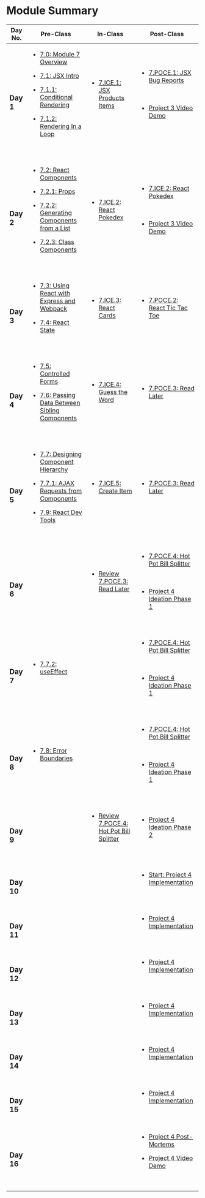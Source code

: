 # Module Summary

| Day No.         | Pre-Class                                                                                                                                                                                                                                                                                                                                                                                                               | In-Class                                                                                                                  | Post-Class                                                                                                                                                                                                                                                       |
| --------------- | ----------------------------------------------------------------------------------------------------------------------------------------------------------------------------------------------------------------------------------------------------------------------------------------------------------------------------------------------------------------------------------------------------------------------- | ------------------------------------------------------------------------------------------------------------------------- | ---------------------------------------------------------------------------------------------------------------------------------------------------------------------------------------------------------------------------------------------------------------- |
| <h3>Day 1</h3>  | <ul><li><a href="day-1/pre-class/7.0-module-7-overview.md">7.0: Module 7 Overview</a></li></ul><ul><li><a href="day-1/pre-class/7.1-jsx-intro.md">7.1: JSX Intro</a></li></ul><ul><li><a href="day-1/pre-class/7.1.1-conditional-rendering.md">7.1.1: Conditional Rendering</a></li></ul><ul><li><a href="day-1/pre-class/7.1.2-rendering-in-a-loop.md">7.1.2: Rendering In a Loop</a></li></ul><p><br></p>             | <ul><li><a href="day-1/in-class/7.ice.1-product-rendering.md">7.ICE.1: JSX Products Items</a></li></ul><p><br></p>        | <ul><li><a href="day-1/post-class/7.poce.1-bugs.md">7.POCE.1: JSX Bug Reports</a></li></ul><p><br></p><ul><li><a href="../module-3-advanced-backend-and-full-stack/day-16/post-class/project-3-full-stack-game.md">Project 3 Video Demo</a></li></ul><p><br></p> |
| <h3>Day 2</h3>  | <ul><li><a href="day-2/pre-class/7.2-react-components.md">7.2: React Components</a></li></ul><ul><li><a href="day-2/pre-class/7.2.1-props.md">7.2.1: Props</a></li></ul><ul><li><a href="day-2/pre-class/7.2.2-generating-components-from-a-list.md">7.2.2: Generating Components from a List</a></li></ul><ul><li><a href="day-2/pre-class/7.2.3-class-components.md">7.2.3: Class Components</a></li></ul><p><br></p> | <ul><li><a href="day-2/in-class/7.ice.2-pokedex.md">7.ICE.2: React Pokedex</a></li></ul><p><br></p>                       | <ul><li><a href="day-2/post-class/7.ice.2-pokedex.md">7.ICE.2: React Pokedex</a></li></ul><p><br></p><ul><li><a href="day-2/post-class/project-3-full-stack-game.md">Project 3 Video Demo</a></li></ul><p><br></p>                                               |
| <h3>Day 3</h3>  | <ul><li><a href="day-3/pre-class/7.3-using-react-with-express-and-webpack.md">7.3: Using React with Express and Webpack</a></li></ul><ul><li><a href="day-3/pre-class/7.4-react-state.md">7.4: React State</a></li></ul><p><br></p>                                                                                                                                                                                     | <ul><li><a href="day-3/in-class/7.ice.3-react-cards.md">7.ICE.3: React Cards</a></li></ul><p><br></p>                     | <ul><li><a href="day-3/post-class/7.poce.2-react-tic-tac-toe.md">7.POCE.2: React Tic Tac Toe</a></li></ul><p><br></p>                                                                                                                                            |
| <h3>Day 4</h3>  | <ul><li><a href="day-4/pre-class/7.5-controlled-forms.md">7.5: Controlled Forms</a></li></ul><ul><li><a href="day-4/pre-class/7.6-passing-data-between-sibling-components.md">7.6: Passing Data Between Sibling Components</a></li></ul><p><br></p>                                                                                                                                                                     | <ul><li><a href="day-4/in-class/7.ice.4-guess-the-word.md">7.ICE.4: Guess the Word</a></li></ul><p><br></p>               | <ul><li><a href="day-4/post-class/7.poce.3-read-later.md">7.POCE.3: Read Later</a></li></ul><p><br></p>                                                                                                                                                          |
| <h3>Day 5</h3>  | <ul><li><a href="day-5/pre-class/7.7-designing-component-hierarchy.md">7.7: Designing Component Hierarchy</a></li></ul><ul><li><a href="day-5/pre-class/7.7.1-ajax-requests-from-components.md">7.7.1: AJAX Requests from Components</a></li></ul><ul><li><a href="day-5/pre-class/7.9-react-dev-tools.md">7.9: React Dev Tools</a></li></ul><p><br></p>                                                                | <ul><li><a href="day-5/in-class/7.ice.5-create-item.md">7.ICE.5: Create Item</a></li></ul><p><br></p>                     | <ul><li><a href="day-6/in-class/7.poce.3-read-later.md">7.POCE.3: Read Later</a></li></ul><p><br></p>                                                                                                                                                            |
| <h3>Day 6</h3>  | <p><br></p>                                                                                                                                                                                                                                                                                                                                                                                                             | <ul><li><a href="day-5/post-class/7.poce.3-read-later.md">Review 7.POCE.3: Read Later</a></li></ul><p><br></p>            | <ul><li><a href="day-8/post-class/7.poce.4-hot-pot-bill-splitter.md">7.POCE.4: Hot Pot Bill Splitter</a></li></ul><p><br></p><ul><li><a href="day-7/post-class/project-4-full-stack-react-app.md">Project 4 Ideation Phase 1</a></li></ul><p><br></p>            |
| <h3>Day 7</h3>  | <ul><li><a href="day-7/pre-class/7.7.2-useeffect.md">7.7.2: useEffect</a></li></ul><p><br></p>                                                                                                                                                                                                                                                                                                                          | <p><br></p>                                                                                                               | <ul><li><a href="day-7/post-class/7.poce.4-hot-pot-bill-splitter.md">7.POCE.4: Hot Pot Bill Splitter</a></li></ul><p><br></p><ul><li><a href="day-6/post-class/project-4-full-stack-react-app.md">Project 4 Ideation Phase 1</a></li></ul><p><br></p>            |
| <h3>Day 8</h3>  | <ul><li><a href="day-8/pre-class/7.8-error-boundaries.md">7.8: Error Boundaries</a></li></ul><p><br></p>                                                                                                                                                                                                                                                                                                                | <p><br></p>                                                                                                               | <ul><li><a href="day-6/post-class/7.poce.4-hot-pot-bill-splitter.md">7.POCE.4: Hot Pot Bill Splitter</a></li></ul><p><br></p><ul><li><a href="day-8/post-class/project-4-full-stack-react-app.md">Project 4 Ideation Phase 1</a></li></ul><p><br></p>            |
| <h3>Day 9</h3>  | <p><br></p>                                                                                                                                                                                                                                                                                                                                                                                                             | <ul><li><a href="day-16/post-class/course-methodology.md">Review 7.POCE.4: Hot Pot Bill Splitter</a></li></ul><p><br></p> | <ul><li><a href="day-12/post-class/project-4-full-stack-react-app.md">Project 4 Ideation Phase 2</a></li></ul><p><br></p>                                                                                                                                        |
| <h3>Day 10</h3> | <p><br></p>                                                                                                                                                                                                                                                                                                                                                                                                             | <p><br></p>                                                                                                               | <ul><li><a href="day-10/post-class/project-4-full-stack-react-app.md">Start: Project 4 Implementation</a></li></ul><p><br></p>                                                                                                                                   |
| <h3>Day 11</h3> | <p><br></p>                                                                                                                                                                                                                                                                                                                                                                                                             | <p><br></p>                                                                                                               | <ul><li><a href="day-11/post-class/project-4-full-stack-react-app.md">Project 4 Implementation</a></li></ul><p><br></p>                                                                                                                                          |
| <h3>Day 12</h3> | <p><br></p>                                                                                                                                                                                                                                                                                                                                                                                                             | <p><br></p>                                                                                                               | <ul><li><a href="day-9/post-class/project-4-full-stack-react-app.md">Project 4 Implementation</a></li></ul><p><br></p>                                                                                                                                           |
| <h3>Day 13</h3> | <p><br></p>                                                                                                                                                                                                                                                                                                                                                                                                             | <p><br></p>                                                                                                               | <ul><li><a href="day-13/post-class/project-4-full-stack-react-app.md">Project 4 Implementation</a></li></ul><p><br></p>                                                                                                                                          |
| <h3>Day 14</h3> | <p><br></p>                                                                                                                                                                                                                                                                                                                                                                                                             | <p><br></p>                                                                                                               | <ul><li><a href="day-16/post-class/project-4-full-stack-react-app.md">Project 4 Implementation</a></li></ul><p><br></p>                                                                                                                                          |
| <h3>Day 15</h3> | <p><br></p>                                                                                                                                                                                                                                                                                                                                                                                                             | <p><br></p>                                                                                                               | <ul><li><a href="day-14/post-class/project-4-full-stack-react-app.md">Project 4 Implementation</a></li></ul><p><br></p>                                                                                                                                          |
| <h3>Day 16</h3> | <p><br></p>                                                                                                                                                                                                                                                                                                                                                                                                             | <p><br></p>                                                                                                               | <ul><li><a href="../module-3-advanced-backend-and-full-stack/day-16/post-class/course-methodology.md">Project 4 Post-Mortems</a></li></ul><ul><li><a href="day-15/post-class/project-4-full-stack-react-app.md">Project 4 Video Demo</a></li></ul><p><br></p>    |
